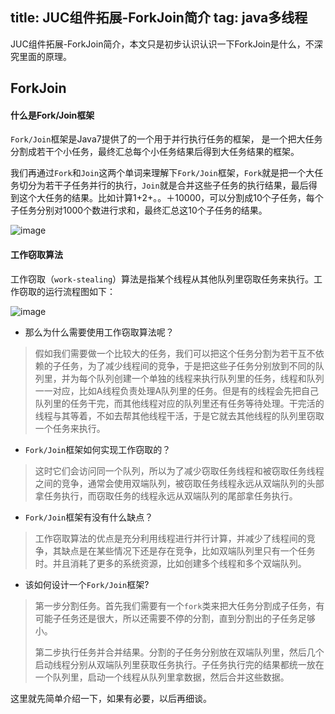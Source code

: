 title: JUC组件拓展-ForkJoin简介
tag: java多线程
---
JUC组件拓展-ForkJoin简介，本文只是初步认识认识一下ForkJoin是什么，不深究里面的原理。
<!-- more -->

## ForkJoin

#### 什么是Fork/Join框架

`Fork/Join`框架是Java7提供了的一个用于并行执行任务的框架， 是一个把大任务分割成若干个小任务，最终汇总每个小任务结果后得到大任务结果的框架。

我们再通过`Fork`和`Join`这两个单词来理解下`Fork/Join`框架，`Fork`就是把一个大任务切分为若干子任务并行的执行，`Join`就是合并这些子任务的执行结果，最后得到这个大任务的结果。比如计算1+2+。。＋10000，可以分割成10个子任务，每个子任务分别对1000个数进行求和，最终汇总这10个子任务的结果。

![image](http://bloghello.oursnail.cn/ForkJoin%E6%A8%A1%E5%BC%8F%E7%A4%BA%E6%84%8F%E5%9B%BE.jpg)

#### 工作窃取算法

工作窃取（`work-stealing`）算法是指某个线程从其他队列里窃取任务来执行。工作窃取的运行流程图如下：

![image](http://bloghello.oursnail.cn/%E5%B7%A5%E4%BD%9C%E7%AA%83%E5%8F%96.png)

- 那么为什么需要使用工作窃取算法呢？

> 假如我们需要做一个比较大的任务，我们可以把这个任务分割为若干互不依赖的子任务，为了减少线程间的竞争，于是把这些子任务分别放到不同的队列里，并为每个队列创建一个单独的线程来执行队列里的任务，线程和队列一一对应，比如A线程负责处理A队列里的任务。但是有的线程会先把自己队列里的任务干完，而其他线程对应的队列里还有任务等待处理。干完活的线程与其等着，不如去帮其他线程干活，于是它就去其他线程的队列里窃取一个任务来执行。

- `Fork/Join`框架如何实现工作窃取的？

> 这时它们会访问同一个队列，所以为了减少窃取任务线程和被窃取任务线程之间的竞争，通常会使用双端队列，被窃取任务线程永远从双端队列的头部拿任务执行，而窃取任务的线程永远从双端队列的尾部拿任务执行。


- `Fork/Join`框架有没有什么缺点？

> 工作窃取算法的优点是充分利用线程进行并行计算，并减少了线程间的竞争，其缺点是在某些情况下还是存在竞争，比如双端队列里只有一个任务时。并且消耗了更多的系统资源，比如创建多个线程和多个双端队列。

- 该如何设计一个`Fork/Join`框架?

> 第一步分割任务。首先我们需要有一个`fork`类来把大任务分割成子任务，有可能子任务还是很大，所以还需要不停的分割，直到分割出的子任务足够小。
>
> 第二步执行任务并合并结果。分割的子任务分别放在双端队列里，然后几个启动线程分别从双端队列里获取任务执行。子任务执行完的结果都统一放在一个队列里，启动一个线程从队列里拿数据，然后合并这些数据。

这里就先简单介绍一下，如果有必要，以后再细谈。
